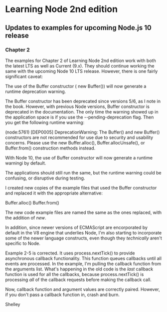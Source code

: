 # Learning Node 2nd edition 

## Updates to examples for upcoming Node.js 10 release

### Chapter 2

The examples for Chapter 2 of Learning Node 2nd edition work with both the latest LTS as well as Current (9.x). They should continue working the same with the upcoming Node 10 LTS release. However, there is one fairly significant caveat:

The use of the Buffer constructor ( new Buffer()) will now generate a runtime deprecation warning. 

The Buffer constructor has been deprecated since versions 5/6, as I note in the book. However, with previous Node versions, Buffer constructor is deprecated in the documentation. The only time the warning showed up in the application space is if you use the --pending-deprecation flag. Then you get the following runtime warning:

(node:5761) [DEP0005] DeprecationWarning: The Buffer() and new Buffer() constructors are not recommended for use due to security and usability concerns. Please use the new Buffer.alloc(), Buffer.allocUnsafe(), or Buffer.from() construction methods instead.

With Node 10, the use of Buffer constructor will now generate a runtime warningi by default. 

The applications should still run the same, but the runtime warning could be confusing, or disruptive during testing. 

I created new copies of the example files that used the Buffer constructor and replaced it with the appropriate alternative:

Buffer.alloc()
Buffer.from()

The new code example files are named the same as the ones replaced, with the addition of *new*. 

In addition, since newer versions of ECMAScript are encorporated by default in the V8 engine that underlies Node, I'm also starting to incorporate some of the newer language constructs, even though they *technically* aren't specific to Node.

Example 2-5 is corrected. It uses process.nextTick() to provide asynchronous callback functionality. This function queues callbacks until all events are processed. In the example, I'm pulling the callback function from the arguments list. What's happening in the old code is the _last_ callback function is used for all the callbacks, because process.nextTick() is processing _all_ of the callback requests before making the callback call. 

Now, callback function and argument values are correctly paired. However, if you don't pass a callback function in, crash and burn. 

Shelley
